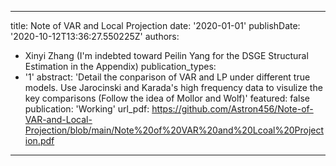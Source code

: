 

---
title: Note of VAR and Local Projection
date: '2020-01-01'
publishDate: '2020-10-12T13:36:27.550225Z'
authors:
- Xinyi Zhang (I'm indebted toward Peilin Yang for the DSGE Structural Estimation in the Appendix)
publication_types:
- '1'
abstract: 'Detail the conparison of VAR and LP under different true models. Use Jarocinski and Karada's high frequency data to visulize the key comparisons (Follow the idea of Mollor and Wolf)'
featured: false
publication: 'Working'
url_pdf: https://github.com/Astron456/Note-of-VAR-and-Local-Projection/blob/main/Note%20of%20VAR%20and%20Lcoal%20Projection.pdf
---
